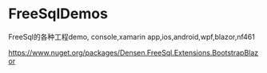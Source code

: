 # FreeSqlDemos
FreeSql的各种工程demo, console,xamarin app,ios,android,wpf,blazor,nf461 



https://www.nuget.org/packages/Densen.FreeSql.Extensions.BootstrapBlazor
